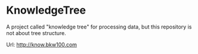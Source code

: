 # KnowledgeTree
A project called "knowledge tree" for processing data, but this repository is not about tree structure.


Url: http://know.bkw100.com
